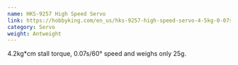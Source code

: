 ```yaml
---
name: HKS-9257 High Speed Servo
link: https://hobbyking.com/en_us/hks-9257-high-speed-servo-4-5kg-0-07sec-25g.html
category: Servo
weight: Antweight
---
```

4.2kg*cm stall torque, 0.07s/60° speed and weighs only 25g.
